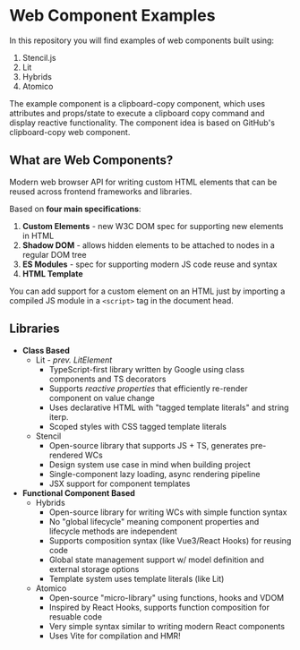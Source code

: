 # Web Component Examples

In this repository you will find examples of web components built using:

1. Stencil.js
2. Lit
3. Hybrids
4. Atomico

The example component is a clipboard-copy component, which uses attributes and props/state to execute a clipboard copy command and display reactive functionality. The component idea is based on GitHub's clipboard-copy web component.

## What are Web Components?

Modern web browser API for writing custom HTML elements that can be reused across frontend frameworks and libraries.

Based on **four main specifications**:

1. **Custom Elements** - new W3C DOM spec for supporting new elements in HTML
2. **Shadow DOM** - allows hidden elements to be attached to nodes in a regular DOM tree
3. **ES Modules** - spec for supporting modern JS code reuse and syntax
4. **HTML Template**

You can add support for a custom element on an HTML just by importing a compiled JS module in a `<script>` tag in the document head.

## Libraries

- **Class Based**
  - Lit - *prev. LitElement*
    - TypeScript-first library written by Google using class components and TS decorators
    - Supports *reactive properties* that efficiently re-render component on value change
    - Uses declarative HTML with "tagged template literals" and string iterp.
    - Scoped styles with CSS tagged template literals
  - Stencil
    - Open-source library that supports JS + TS, generates pre-rendered WCs
    - Design system use case in mind when building project
    - Single-component lazy loading, async rendering pipeline
    - JSX support for component templates
- **Functional Component Based**
  - Hybrids
    - Open-source library for writing WCs with simple function syntax
    - No "global lifecycle" meaning component properties and lifecycle methods are independent
    - Supports composition syntax (like Vue3/React Hooks) for reusing code
    - Global state management support w/ model definition and external storage options
    - Template system uses template literals (like Lit)
  - Atomico
    - Open-source "micro-library" using functions, hooks and VDOM
    - Inspired by React Hooks, supports function composition for resuable code
    - Very simple syntax similar to writing modern React components
    - Uses Vite for compilation and HMR!